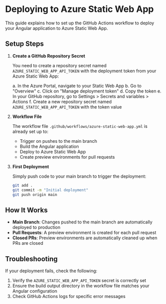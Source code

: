 # Deploying to Azure Static Web App

This guide explains how to set up the GitHub Actions workflow to deploy your Angular application to Azure Static Web App.

## Setup Steps

1. **Create a GitHub Repository Secret**

   You need to create a repository secret named `AZURE_STATIC_WEB_APP_API_TOKEN` with the deployment token from your Azure Static Web App:

   a. In the Azure Portal, navigate to your Static Web App
   b. Go to "Overview"
   c. Click on "Manage deployment token"
   d. Copy the token
   e. In your GitHub repository, go to Settings > Secrets and variables > Actions
   f. Create a new repository secret named `AZURE_STATIC_WEB_APP_API_TOKEN` with the token value

2. **Workflow File**

   The workflow file `.github/workflows/azure-static-web-app.yml` is already set up to:
   
   - Trigger on pushes to the main branch
   - Build the Angular application
   - Deploy to Azure Static Web App
   - Create preview environments for pull requests

3. **First Deployment**

   Simply push code to your main branch to trigger the deployment:

   ```bash
   git add .
   git commit -m "Initial deployment"
   git push origin main
   ```

## How It Works

- **Main Branch**: Changes pushed to the main branch are automatically deployed to production
- **Pull Requests**: A preview environment is created for each pull request
- **Closed PRs**: Preview environments are automatically cleaned up when PRs are closed

## Troubleshooting

If your deployment fails, check the following:

1. Verify the `AZURE_STATIC_WEB_APP_API_TOKEN` secret is correctly set
2. Ensure the build output directory in the workflow file matches your Angular configuration
3. Check GitHub Actions logs for specific error messages 